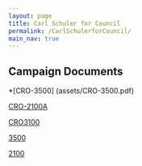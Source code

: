 ```yaml
---
layout: page
title: Carl Schuler for Council
permalink: /CarlSchulerforCouncil/
main_nav: true
---
```

## Campaign Documents

*[CRO-3500] (assets/CRO-3500.pdf)

[CRO-2100A](assets/CRO-2100A.pdf)

[CRO3100](assets/3100.pdf)


[3500](assets/CRO-3500.pdf)

[2100](assets/2100.pdf)
